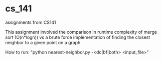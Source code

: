 # cs_141
assignments from CS141

This assignment involved the comparison in runtime complexity of merge sort (O(n*logn)) vs a brute force implementation of finding the closest neighbor to a given point on a graph.

How to run: "python nearest-neighbor.py -<dc|bf|both> <input_file>"
